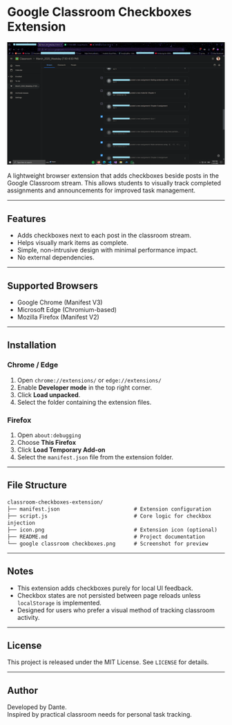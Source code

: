 # Google Classroom Checkboxes Extension

<img alt="Working screenshot" src="./google classroom checkboxes.png" />

A lightweight browser extension that adds checkboxes beside posts in the Google Classroom stream. This allows students to visually track completed assignments and announcements for improved task management.

-------------------------------------------------------------------------------

## Features

- Adds checkboxes next to each post in the classroom stream.
- Helps visually mark items as complete.
- Simple, non-intrusive design with minimal performance impact.
- No external dependencies.

-------------------------------------------------------------------------------

## Supported Browsers

- Google Chrome (Manifest V3)
- Microsoft Edge (Chromium-based)
- Mozilla Firefox (Manifest V2)

-------------------------------------------------------------------------------

## Installation

### Chrome / Edge

1. Open `chrome://extensions/` or `edge://extensions/`
2. Enable **Developer mode** in the top right corner.
3. Click **Load unpacked**.
4. Select the folder containing the extension files.

### Firefox

1. Open `about:debugging`
2. Choose **This Firefox**
3. Click **Load Temporary Add-on**
4. Select the `manifest.json` file from the extension folder.

-------------------------------------------------------------------------------

## File Structure

```
classroom-checkboxes-extension/
├── manifest.json                        # Extension configuration
├── script.js                            # Core logic for checkbox injection
├── icon.png                             # Extension icon (optional)
├── README.md                            # Project documentation
└── google classroom checkboxes.png      # Screenshot for preview
```

-------------------------------------------------------------------------------

## Notes

- This extension adds checkboxes purely for local UI feedback.
- Checkbox states are not persisted between page reloads unless `localStorage` is implemented.
- Designed for users who prefer a visual method of tracking classroom activity.

-------------------------------------------------------------------------------

## License

This project is released under the MIT License. See `LICENSE` for details.

-------------------------------------------------------------------------------

## Author

Developed by Dante.  
Inspired by practical classroom needs for personal task tracking.

